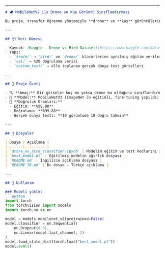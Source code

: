 
---

```markdown
# 🕊️ MobileNetV2 ile Drone ve Kuş Görüntü Sınıflandırması

Bu proje, transfer öğrenme yöntemiyle **drone** ve **kuş** görüntülerini sınıflandıran bir derin öğrenme modelidir. Temel olarak **MobileNetV2** mimarisi kullanılmaktadır.

---

## 📦 Veri Kümesi

- Kaynak: [Kaggle - Drone vs Bird Dataset](https://www.kaggle.com/datasets/muhammadsaoodsarwar/drone-vs-bird)
- Yapı:
  - `train/` → `bird/` ve `drone/` klasörlerine ayrılmış eğitim verileri
  - `val/` → %20 doğrulama verisi
  - `custom_test/` → elle toplanan gerçek dünya test görselleri

---

## 📌 Proje Özeti

- 🔍 **Amaç:** Bir görselin kuş mu yoksa drone mu olduğunu sınıflandırmak
- 🧠 **Model:** MobileNetV2 (ImageNet ön eğitimli, fine-tuning yapıldı)
- 🧪 **Doğruluk Oranları:**
  - Eğitim: **%99.88**
  - Doğrulama: **%99.88**
  - Gerçek dünya testi: **10 görüntüde 10 doğru tahmin**

---

## 📁 Dosyalar

| Dosya | Açıklama |
|-------|----------|
| `drone_vs_bird_classifier.ipynb` | Modelin eğitim ve test kodlarını içeren notebook |
| `best_model.pt` | Eğitilmiş modelin ağırlık dosyası |
| `README.md` | İngilizce açıklama dosyası |
| `README_TR.md` | Bu dosya – Türkçe açıklama |

---

## 🔧 Kullanım

### Modeli yükle:
```python
import torch
from torchvision import models
import torch.nn as nn

model = models.mobilenet_v2(pretrained=False)
model.classifier = nn.Sequential(
    nn.Dropout(0.3),
    nn.Linear(model.last_channel, 2)
)
model.load_state_dict(torch.load("best_model.pt"))
model.eval()
